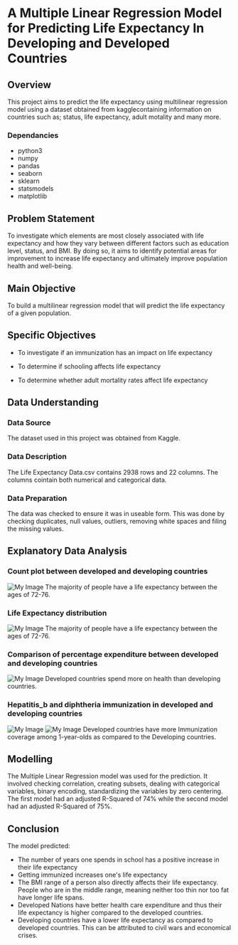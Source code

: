 
# A Multiple Linear Regression Model for Predicting Life Expectancy In Developing and Developed Countries



## Overview
This project aims to predict the life expectancy using multilinear regression model using a dataset obtained from kagglecontaining information on countries such as; status, life expectancy, adult motality and many more.
### Dependancies
* python3
* numpy
* pandas
* seaborn
* sklearn
* statsmodels
* matplotlib

## Problem Statement
To investigate which elements are most closely associated with life expectancy and how they vary between different factors such as education level, status, and BMI. By doing so, it aims to identify potential areas for improvement to increase life expectancy and ultimately improve population health and well-being.

## Main Objective
To build a multilinear regression model that will predict the life expectancy of a given population.
## Specific Objectives
* To investigate if an immunization has an impact on life expectancy

* To determine if schooling affects life expectancy
 
* To determine whether adult mortality rates affect life expectancy

## Data Understanding
### Data Source
The dataset used in this project was obtained from Kaggle.
### Data Description
The Life Expectancy Data.csv contains 2938 rows and 22 columns. The columns cointain both numerical and categorical data.
### Data Preparation
The data was checked to ensure it was in useable form. This was done by checking duplicates, null values, outliers, removing white spaces and filing the missing values.

## Explanatory Data Analysis
### Count plot between developed and developing countries  
![My Image](my-image.jpg)
The majority of people have a life expectancy between the ages of 72-76.
### Life Expectancy distribution
![My Image](my-image.jpg)
The majority of people have a life expectancy between the ages of 72-76.
### Comparison of percentage expenditure between developed  and developing countries
![My Image](my-image.jpg)
Developed countries spend more on health than developing countries.
### Hepatitis_b and diphtheria immunization in developed and developing countries
![My Image](my-image.jpg)
![My Image](my-image.jpg)
Developed countries have more Immunization coverage among 1-year-olds as compared to the Developing countries.

## Modelling
The Multiple Linear Regression model was used for the prediction.
It involved checking correlation, creating subsets, dealing with categorical variables, binary encoding, standardizing the variables by zero centering.
The first model had an adjusted R-Squared of 74% while the second model had an adjusted R-Squared of 75%.
## Conclusion
The model predicted:
* The number of years one spends in school has a positive increase in their life expectancy 
* Getting immunized increases one's life expectancy
* The BMI range of a person also directly affects their life expectancy. People who are in the middle range, meaning neither too thin nor too fat have longer life spans. 
* Developed Nations have better health care expenditure and thus their life expectancy is higher compared to the developed countries.
* Developing countries have a lower life expectancy as compared to developed countries. This can be attributed to civil wars and economical crises.